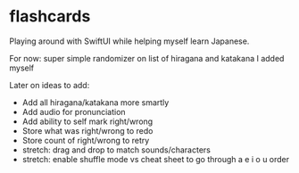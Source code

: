 # flashcards

Playing around with SwiftUI while helping myself learn Japanese. 

For now: super simple randomizer on list of hiragana and katakana I added myself

Later on ideas to add:
- Add all hiragana/katakana more smartly
- Add audio for pronunciation
- Add ability to self mark right/wrong
- Store what was right/wrong to redo
- Store count of right/wrong to retry 
- stretch: drag and drop to match sounds/characters
- stretch: enable shuffle mode vs cheat sheet to go through a e i o u order
